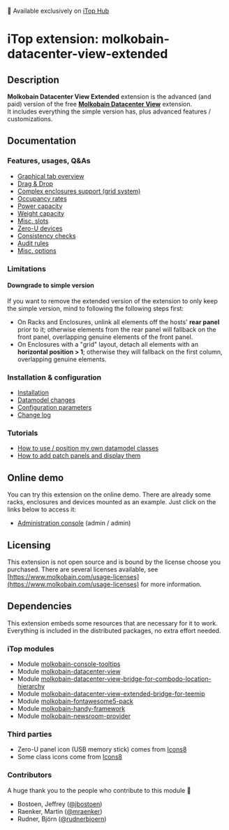 👋 Available exclusively on [iTop Hub](https://store.itophub.io/en_US/products/molkobain-datacenter-view-extended)

# iTop extension: molkobain-datacenter-view-extended

## Description
**Molkobain Datacenter View Extended** extension is the advanced (and paid) version of the free **[Molkobain Datacenter View](https://github.com/Molkobain/itop-datacenter-view)** extension. \
It includes everything the simple version has, plus advanced features / customizations.

## Documentation
### Features, usages, Q&As
  * [Graphical tab overview](docs/features/graphical-tab-overview.md)
  * [Drag & Drop](docs/features/drag-and-drop.md)
  * [Complex enclosures support (grid system)](docs/features/complex-enclosures.md)
  * [Occupancy rates](docs/features/occupancy-rates.md)
  * [Power capacity](docs/features/power-capacity.md)
  * [Weight capacity](docs/features/weight-capacity.md)
  * [Misc. slots](docs/features/misc-slots.md)
  * [Zero-U devices](docs/features/zero-u-devices.md)
  * [Consistency checks](docs/features/consistency-checks.md)
  * [Audit rules](docs/features/audit-rules.md)
  * [Misc. options](docs/features/misc-options.md)

### Limitations
#### Downgrade to simple version
If you want to remove the extended version of the extension to only keep the simple version, mind to following the following steps first:
  * On Racks and Enclosures, unlink all elements off the hosts' **rear panel** prior to it; otherwise elements from the rear panel will fallback on the front panel, overlapping genuine elements of the front panel.
  * On Enclosures with a "grid" layout, detach all elements with an **horizontal position > 1**; otherwise they will fallback on the first column, overlapping genuine elements.

### Installation & configuration
  * [Installation](docs/configuration/installation.md)
  * [Datamodel changes](docs/configuration/datamodel-changes.md)
  * [Configuration parameters](docs/configuration/configuration-parameters.md)
  * [Change log](./CHANGELOG.md)

### Tutorials
  * [How to use / position my own datamodel classes](docs/tutorials/custom-datamodel-classes.md)
  * [How to add patch panels and display them](docs/tutorials/add-patch-panels.md)

## Online demo
You can try this extension on the online demo. There are already some racks, enclosures and devices mounted as an example. Just click on the links below to access it:
  * [Administration console](http://mbc.itop.molkobain.com/pages/UI.php?operation=details&class=Rack&id=15&c[menu]=SearchCIs&auth_user=admin&auth_pwd=admin#tabbedContent_0=8) (admin / admin)

## Licensing
This extension is not open source and is bound by the license choose you purchased. There are several licenses available, see [https://www.molkobain.com/usage-licenses](https://www.molkobain.com/usage-licenses) for more information.

## Dependencies
This extension embeds some resources that are necessary for it to work. \
Everything is included in the distributed packages, no extra effort needed.

### iTop modules

  * Module [molkobain-console-tooltips](https://github.com/Molkobain/itop-console-tooltips)
  * Module [molkobain-datacenter-view](https://github.com/Molkobain/itop-datacenter-view)
  * Module [molkobain-datacenter-view-bridge-for-combodo-location-hierarchy](https://github.com/Molkobain/itop-datacenter-view-bridge-for-combodo-location-hierarchy)
  * Module [molkobain-datacenter-view-extended-bridge-for-teemip](https://github.com/Molkobain/itop-datacenter-view-extended-bridge-for-teemip)
  * Module [molkobain-fontawesome5-pack](https://github.com/Molkobain/itop-fontawesome5-pack)
  * Module [molkobain-handy-framework](https://github.com/Molkobain/itop-handy-framework)
  * Module [molkobain-newsroom-provider](https://github.com/Molkobain/itop-newsroom-provider)

### Third parties

  * Zero-U panel icon (USB memory stick) comes from [Icons8](https://icons8.com/icon/FlnYHAW3wYBn/usb-memory-stick)
  * Some class icons come from [Icons8](https://icons8.com)

### Contributors
A huge thank you to the people who contribute to this module 🙌

  * Bostoen, Jeffrey ([@jbostoen](https://github.com/jbostoen))
  * Raenker, Martin ([@mraenker](https://github.com/mraenker))
  * Rudner, Björn ([@rudnerbjoern](https://github.com/rudnerbjoern))
